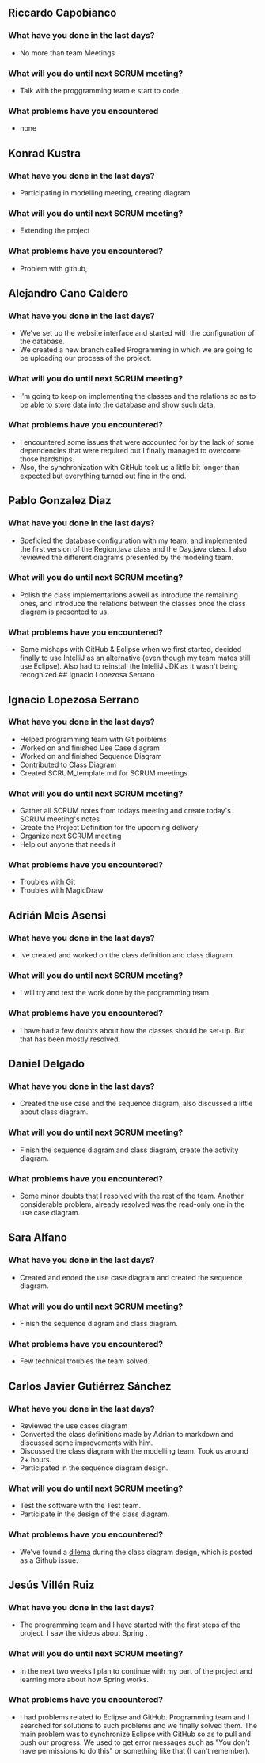 ## Riccardo Capobianco
### What have you done in the last days?
- No more than team Meetings
### What will you do until next SCRUM meeting?
- Talk with the proggramming team e start to code.
### What problems have you encountered
- none

## Konrad Kustra
### What have you done in the last days?
- Participating in modelling meeting, creating diagram 
### What will you do until next SCRUM meeting?
- Extending the project 
### What problems have you encountered?
- Problem with github, 

## Alejandro Cano Caldero
### What have you done in the last days?
- We've set up the website interface and started with the configuration of the database.
- We created a new branch called Programming in which we are going to be uploading our process of the project.
### What will you do until next SCRUM meeting?
- I'm going to keep on implementing the classes and the relations so as to be able to store data into the database and show such data.
### What problems have you encountered?
- I encountered some issues that were accounted for by the lack of some dependencies that were required but I finally managed to overcome those hardships.
- Also, the synchronization with GitHub took us a little bit longer than expected but everything turned out fine in the end.

## Pablo Gonzalez Diaz
### What have you done in the last days?
- Speficied the database configuration with my team, and implemented the first version of the Region.java class and the Day.java class. I also reviewed the different diagrams presented by the modeling team.
### What will you do until next SCRUM meeting?
- Polish the class implementations aswell as introduce the remaining ones, and introduce the relations between the classes once the class diagram is presented to us.
### What problems have you encountered?
- Some mishaps with GitHub & Eclipse when we first started, decided finally to use IntelliJ as an alternative (even though my team mates still use Eclipse). Also had to reinstall the IntelliJ JDK as it wasn't being recognized.## Ignacio Lopezosa Serrano

## Ignacio Lopezosa Serrano
### What have you done in the last days?
- Helped programming team with Git porblems
- Worked on and finished Use Case diagram
- Worked on and finished Sequence Diagram
- Contributed to Class Diagram
- Created SCRUM_template.md for SCRUM meetings
### What will you do until next SCRUM meeting?
- Gather all SCRUM notes from todays meeting and create today's SCRUM meeting's notes
- Create the Project Definition for the upcoming delivery
- Organize next SCRUM meeting
- Help out anyone that needs it
### What problems have you encountered?
- Troubles with Git
- Troubles with MagicDraw

## Adrián Meis Asensi
### What have you done in the last days?
- Ive created and worked on the class definition and class diagram.
### What will you do until next SCRUM meeting?
- I will try and test the work done by the programming team.
### What problems have you encountered?
- I have had a few doubts about how the classes should be set-up. But that has been mostly resolved.

## Daniel Delgado 
### What have you done in the last days?
- Created the use case and the sequence diagram, also discussed a little about class diagram.
### What will you do until next SCRUM meeting?
- Finish the sequence diagram and class diagram, create the activity diagram.
### What problems have you encountered?
- Some minor doubts that I resolved with the rest of the team. Another considerable problem, already resolved was the read-only one in the use case diagram. 

## Sara Alfano
### What have you done in the last days?
- Created and ended the use case diagram and created the sequence diagram. 
### What will you do until next SCRUM meeting?
- Finish the sequence diagram and class diagram.
### What problems have you encountered?
- Few technical troubles the team solved. 

## Carlos Javier Gutiérrez Sánchez
### What have you done in the last days?
- Reviewed the use cases diagram
- Converted the class definitions made by Adrian to markdown and discussed some improvements with him.
- Discussed the class diagram with the modelling team. Took us around 2+ hours.
- Participated in the sequence diagram design.
### What will you do until next SCRUM meeting?
- Test the software with the Test team.
- Participate in the design of the class diagram.
### What problems have you encountered?
- We've found a [dilema](https://github.com/iLopezosa/the_project/issues/2) during the class diagram design, which is posted as a Github issue.

## Jesús Villén Ruiz
### What have you done in the last days?
- The programming team and I have started with the first steps of the project. I saw the videos about Spring .
### What will you do until next SCRUM meeting?
- In the next two weeks I plan to continue with my part of the project and learning more about how Spring works. 
### What problems have you encountered?
- I had problems related to Eclipse and GitHub. Programming team and I searched for solutions to such problems and we finally solved them.
The main problem was to synchronize Eclipse with GitHub so as to pull and push our progress. We used to get error messages such as "You don't have permissions to do 
this" or something like that (I can't remember). 
